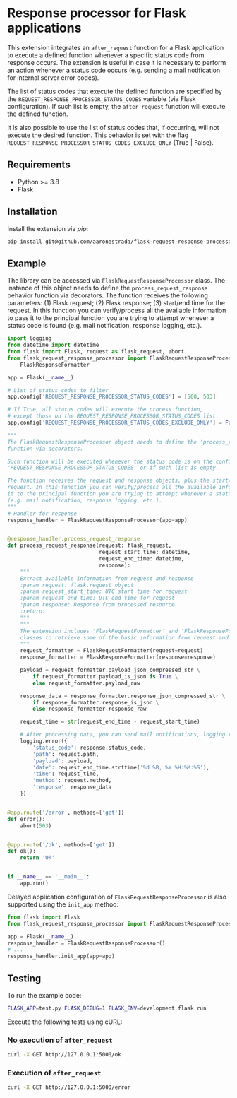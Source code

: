 # Response processor for Flask applications
This extension integrates an ``after_request`` function for a Flask application to execute a defined function whenever a specific status code from response occurs. The extension is useful in case it is necessary to perform an action whenever a status code occurs (e.g. sending a mail notification for internal server error codes).  

The list of status codes that execute the defined function are specified by the ``REQUEST_RESPONSE_PROCESSOR_STATUS_CODES`` variable (via Flask configuration). If such list is empty, the ``after_request`` function will execute the defined function. 

It is also possible to use the list of status codes that, if occurring, will not execute the desired function. This behavior is set with the flag ``REQUEST_RESPONSE_PROCESSOR_STATUS_CODES_EXCLUDE_ONLY`` (True | False). 

## Requirements
* Python >= 3.8
* Flask

## Installation
Install the extension via *pip*:

```bash
pip install git@github.com/aaronestrada/flask-request-response-processor.git@0.1
```

## Example
The library can be accessed via ``FlaskRequestResponseProcessor`` class. The instance of this object needs to define the ``process_request_response`` behavior function via decorators. The function receives the following parameters: (1) Flask request; (2) Flask response; (3) start/end time for the request. In this function you can verify/process all the available information to pass it to the principal function you are trying to attempt whenever a status code is found (e.g. mail notification, response logging, etc.).

```python
import logging
from datetime import datetime
from flask import Flask, request as flask_request, abort
from flask_request_response_processor import FlaskRequestResponseProcessor, FlaskRequestFormatter, \
    FlaskResponseFormatter

app = Flask(__name__)

# List of status codes to filter
app.config['REQUEST_RESPONSE_PROCESSOR_STATUS_CODES'] = [500, 503]

# If True, all status codes will execute the process function, 
# except those on the REQUEST_RESPONSE_PROCESSOR_STATUS_CODES list.
app.config['REQUEST_RESPONSE_PROCESSOR_STATUS_CODES_EXCLUDE_ONLY'] = False

"""
The FlaskRequestResponseProcessor object needs to define the 'process_request_response' 
function via decorators.

Such function will be executed whenever the status code is on the configuration variable 
'REQUEST_RESPONSE_PROCESSOR_STATUS_CODES' or if such list is empty.

The function receives the request and response objects, plus the start/end time for the 
request. In this function you can verify/process all the available information to pass 
it to the principal function you are trying to attempt whenever a status code is found 
(e.g. mail notification, response logging, etc.).
"""
# Handler for response
response_handler = FlaskRequestResponseProcessor(app=app)


@response_handler.process_request_response
def process_request_response(request: flask_request,
                             request_start_time: datetime,
                             request_end_time: datetime,
                             response):
    """
    Extract available information from request and response
    :param request: flask.request object
    :param request_start_time: UTC start time for request
    :param request_end_time: UTC end time for request
    :param response: Response from processed resource
    :return:
    """
    """
    The extension includes 'FlaskRequestFormatter' and 'FlaskResponseFormatter' 
    classes to retrieve some of the basic information from request and response.
    """
    request_formatter = FlaskRequestFormatter(request=request)
    response_formatter = FlaskResponseFormatter(response=response)

    payload = request_formatter.payload_json_compressed_str \
        if request_formatter.payload_is_json is True \
        else request_formatter.payload_raw

    response_data = response_formatter.response_json_compressed_str \
        if response_formatter.response_is_json \
        else response_formatter.response_raw

    request_time = str(request_end_time - request_start_time)

    # After processing data, you can send mail notifications, logging request, etc.
    logging.error({
        'status_code': response.status_code,
        'path': request.path,
        'payload': payload,
        'date': request_end_time.strftime('%d %B, %Y %H:%M:%S'),
        'time': request_time,
        'method': request.method,
        'response': response_data
    })


@app.route('/error', methods=['get'])
def error():
    abort(503)


@app.route('/ok', methods=['get'])
def ok():
    return 'Ok'


if __name__ == '__main__':
    app.run()
```

Delayed application configuration of ``FlaskRequestResponseProcessor`` is also supported using the ``init_app`` method:

```python
from flask import Flask
from flask_request_response_processor import FlaskRequestResponseProcessor

app = Flask(__name__)
response_handler = FlaskRequestResponseProcessor()
# ...
response_handler.init_app(app=app)
```          

## Testing
To run the example code:
```bash
FLASK_APP=test.py FLASK_DEBUG=1 FLASK_ENV=development flask run
```

Execute the following tests using cURL:

### No execution of ``after_request``
```bash
curl -X GET http://127.0.0.1:5000/ok
```

### Execution of ``after_request``
```bash
curl -X GET http://127.0.0.1:5000/error
```
